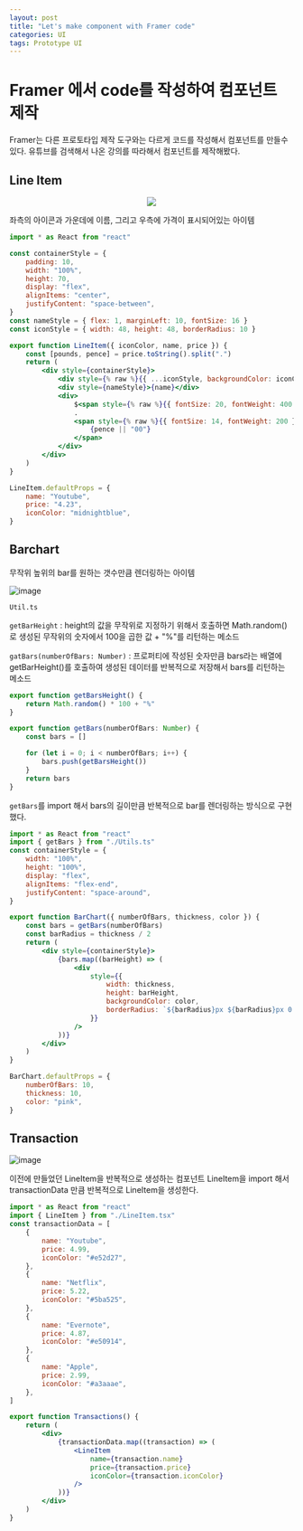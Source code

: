 ```yaml
---
layout: post
title: "Let's make component with Framer code"
categories: UI
tags: Prototype UI
---
```



# Framer 에서 code를 작성하여 컴포넌트 제작

Framer는 다른 프로토타입 제작 도구와는 다르게 코드를 작성해서 컴포넌트를 만들수 있다. 유튜브를 검색해서 나온 강의를 따라해서 컴포넌트를 제작해봤다.


## Line Item 
<div align=center>
<img src =https://user-images.githubusercontent.com/56331400/225019274-914802db-823f-4c3a-a4c2-df2b7a00910a.gif />
</div>



좌측의 아이콘과 가운데에 이름, 그리고 우측에 가격이 표시되어있는 아이템

```jsx
import * as React from "react"

const containerStyle = {
    padding: 10,
    width: "100%",
    height: 70,
    display: "flex",
    alignItems: "center",
    justifyContent: "space-between",
}
const nameStyle = { flex: 1, marginLeft: 10, fontSize: 16 }
const iconStyle = { width: 48, height: 48, borderRadius: 10 }

export function LineItem({ iconColor, name, price }) {
    const [pounds, pence] = price.toString().split(".")
    return (
        <div style={containerStyle}>
            <div style={% raw %}{{ ...iconStyle, backgroundColor: iconColor }}{% endraw %} />
            <div style={nameStyle}>{name}</div>
            <div>
                $<span style={% raw %}{{ fontSize: 20, fontWeight: 400 }}{% endraw %}>{pounds}</span>
                .
                <span style={% raw %}{{ fontSize: 14, fontWeight: 200 }}{% endraw %}>
                    {pence || "00"}
                </span>
            </div>
        </div>
    )
}

LineItem.defaultProps = {
    name: "Youtube",
    price: "4.23",
    iconColor: "midnightblue",
}

```

## Barchart 
무작위 높위의 bar를 원하는 갯수만큼 렌더링하는 아이템 

![image](https://user-images.githubusercontent.com/56331400/225017663-0c5156f7-69b5-40f1-92c5-be72db49dc99.png)

`Util.ts`

`getBarHeight` : height의 값을 무작위로 지정하기 위해서 호출하면 Math.random()로 생성된 무작위의 숫자에서 100을 곱한 값 + "%"를 리턴하는 메소드


`gatBars(numberOfBars: Number)` : 프로퍼티에 작성된 숫자만큼 bars라는 배열에 getBarHeight()를 호출하여 생성된 데이터를 반복적으로 저장해서 bars를 리턴하는 메소드

```jsx
export function getBarsHeight() {
    return Math.random() * 100 + "%"
}

export function getBars(numberOfBars: Number) {
    const bars = []

    for (let i = 0; i < numberOfBars; i++) {
        bars.push(getBarsHeight())
    }
    return bars
}

```
`getBars`를 import 해서 bars의 길이만큼 반복적으로 bar를 렌더링하는 방식으로 구현했다.
```jsx
import * as React from "react"
import { getBars } from "./Utils.ts"
const containerStyle = {
    width: "100%",
    height: "100%",
    display: "flex",
    alignItems: "flex-end",
    justifyContent: "space-around",
}

export function BarChart({ numberOfBars, thickness, color }) {
    const bars = getBars(numberOfBars)
    const barRadius = thickness / 2
    return (
        <div style={containerStyle}>
            {bars.map((barHeight) => (
                <div
                    style={{
                        width: thickness,
                        height: barHeight,
                        backgroundColor: color,
                        borderRadius: `${barRadius}px ${barRadius}px 0 0 `,
                    }}
                />
            ))}
        </div>
    )
}

BarChart.defaultProps = {
    numberOfBars: 10,
    thickness: 10,
    color: "pink",
}

```

## Transaction
![image](https://user-images.githubusercontent.com/56331400/225019062-6b7b1cc1-fc2b-47bf-b678-cb602233ae21.png)


이전에 만들었던 LineItem을 반복적으로 생성하는 컴포넌트
LineItem을 import 해서 transactionData 만큼 반복적으로 LineItem을 생성한다.

```jsx
import * as React from "react"
import { LineItem } from "./LineItem.tsx"
const transactionData = [
    {
        name: "Youtube",
        price: 4.99,
        iconColor: "#e52d27",
    },
    {
        name: "Netflix",
        price: 5.22,
        iconColor: "#5ba525",
    },
    {
        name: "Evernote",
        price: 4.87,
        iconColor: "#e50914",
    },
    {
        name: "Apple",
        price: 2.99,
        iconColor: "#a3aaae",
    },
]

export function Transactions() {
    return (
        <div>
            {transactionData.map((transaction) => (
                <LineItem
                    name={transaction.name}
                    price={transaction.price}
                    iconColor={transaction.iconColor}
                />
            ))}
        </div>
    )
}

```

